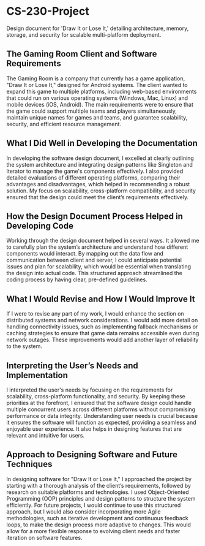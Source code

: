 # CS-230-Project
Design document for 'Draw It or Lose It,' detailing architecture, memory, storage, and security for scalable multi-platform deployment.

## The Gaming Room Client and Software Requirements

The Gaming Room is a company that currently has a game application, "Draw It or Lose It," designed for Android systems. The client wanted to expand this game to multiple platforms, including web-based environments that could run on various operating systems (Windows, Mac, Linux) and mobile devices (iOS, Android). The main requirements were to ensure that the game could support multiple teams and players simultaneously, maintain unique names for games and teams, and guarantee scalability, security, and efficient resource management.

## What I Did Well in Developing the Documentation

In developing the software design document, I excelled at clearly outlining the system architecture and integrating design patterns like Singleton and Iterator to manage the game's components effectively. I also provided detailed evaluations of different operating platforms, comparing their advantages and disadvantages, which helped in recommending a robust solution. My focus on scalability, cross-platform compatibility, and security ensured that the design could meet the client’s requirements effectively.

## How the Design Document Process Helped in Developing Code

Working through the design document helped in several ways. It allowed me to carefully plan the system’s architecture and understand how different components would interact. By mapping out the data flow and communication between client and server, I could anticipate potential issues and plan for scalability, which would be essential when translating the design into actual code. This structured approach streamlined the coding process by having clear, pre-defined guidelines.

## What I Would Revise and How I Would Improve It

If I were to revise any part of my work, I would enhance the section on distributed systems and network considerations. I would add more detail on handling connectivity issues, such as implementing fallback mechanisms or caching strategies to ensure that game data remains accessible even during network outages. These improvements would add another layer of reliability to the system.

## Interpreting the User’s Needs and Implementation

I interpreted the user's needs by focusing on the requirements for scalability, cross-platform functionality, and security. By keeping these priorities at the forefront, I ensured that the software design could handle multiple concurrent users across different platforms without compromising performance or data integrity. Understanding user needs is crucial because it ensures the software will function as expected, providing a seamless and enjoyable user experience. It also helps in designing features that are relevant and intuitive for users.

## Approach to Designing Software and Future Techniques

In designing software for "Draw It or Lose It," I approached the project by starting with a thorough analysis of the client’s requirements, followed by research on suitable platforms and technologies. I used Object-Oriented Programming (OOP) principles and design patterns to structure the system efficiently. For future projects, I would continue to use this structured approach, but I would also consider incorporating more Agile methodologies, such as iterative development and continuous feedback loops, to make the design process more adaptive to changes. This would allow for a more flexible response to evolving client needs and faster iteration on software features.
